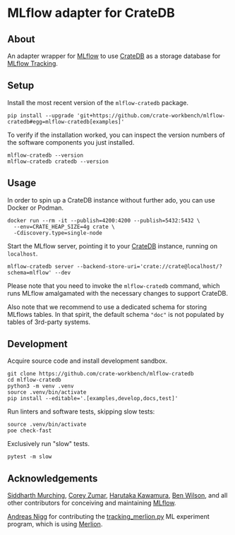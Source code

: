 # MLflow adapter for CrateDB


## About

An adapter wrapper for [MLflow] to use [CrateDB] as a storage database
for [MLflow Tracking].


## Setup

Install the most recent version of the `mlflow-cratedb` package.
```shell
pip install --upgrade 'git+https://github.com/crate-workbench/mlflow-cratedb#egg=mlflow-cratedb[examples]'
```

To verify if the installation worked, you can inspect the version numbers
of the software components you just installed.
```shell
mlflow-cratedb --version
mlflow-cratedb cratedb --version
```


## Usage

In order to spin up a CrateDB instance without further ado, you can use
Docker or Podman.
```shell
docker run --rm -it --publish=4200:4200 --publish=5432:5432 \
  --env=CRATE_HEAP_SIZE=4g crate \
  -Cdiscovery.type=single-node
```

Start the MLflow server, pointing it to your [CrateDB] instance,
running on `localhost`.
```shell
mlflow-cratedb server --backend-store-uri='crate://crate@localhost/?schema=mlflow' --dev
```

Please note that you need to invoke the `mlflow-cratedb` command, which
runs MLflow amalgamated with the necessary changes to support CrateDB.

Also note that we recommend to use a dedicated schema for storing MLflows
tables. In that spirit, the default schema `"doc"` is not populated by
tables of 3rd-party systems.


## Development

Acquire source code and install development sandbox.
```shell
git clone https://github.com/crate-workbench/mlflow-cratedb
cd mlflow-cratedb
python3 -m venv .venv
source .venv/bin/activate
pip install --editable='.[examples,develop,docs,test]'
```

Run linters and software tests, skipping slow tests:
```shell
source .venv/bin/activate
poe check-fast
```

Exclusively run "slow" tests.
```shell
pytest -m slow
```


## Acknowledgements

[Siddharth Murching], [Corey Zumar], [Harutaka Kawamura], [Ben Wilson], and
all other contributors for conceiving and maintaining [MLflow].

[Andreas Nigg] for contributing the [tracking_merlion.py](./examples/tracking_merlion.py)
ML experiment program, which is using [Merlion].


[Andreas Nigg]: https://github.com/andnig
[Ben Wilson]: https://github.com/BenWilson2
[Corey Zumar]: https://github.com/dbczumar
[CrateDB]: https://github.com/crate/crate
[CrateDB Cloud]: https://console.cratedb.cloud/
[Harutaka Kawamura]: https://github.com/harupy
[Merlion]: https://github.com/salesforce/Merlion
[MLflow]: https://mlflow.org/
[MLflow Tracking]: https://mlflow.org/docs/latest/tracking.html
[Siddharth Murching]: https://github.com/smurching
